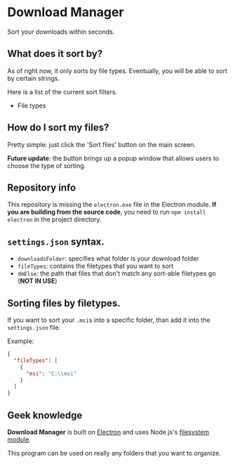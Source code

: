 # Download Manager

Sort your downloads within seconds.

## What does it sort by?

As of right now, it only sorts by file types. Eventually, you will be able to sort by certain strings.

Here is a list of the current sort filters.

- File types

## How do I sort my files?

Pretty simple: just click the 'Sort files' button on the main screen.

**Future update**: the button brings up a popup window that allows users to choose the type of sorting.

## Repository info

This repository is missing the `electron.exe` file in the Electron module. **If you are building from the source code**, you need to run `npm install electron` in the project directory.

## `settings.json` syntax.

- `downloadsFolder`: specifies what folder is your download folder
- `fileTypes`: contains the filetypes that you want to sort
- `dmElse`: the path that files that don't match any sort-able filetypes go (**NOT IN USE**)

## Sorting files by filetypes.

If you want to sort your `.msi`s into a specific folder, than add it into the `settings.json` file.

Example:

```json
{
  "fileTypes": [
    {
      "msi": "C:\\msi"
    }
  ]
}
```

## Geek knowledge

**Download Manager** is built on [Electron](https://electronjs.org "Electron") and uses Node.js's [filesystem module](https://nodejs.org/api/fs.html "NodeJS FS Module").

This program can be used on really any folders that you want to organize.
